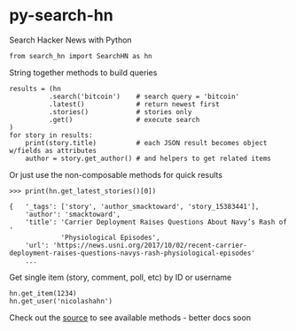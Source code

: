# py-search-hn
Search Hacker News with Python

`from search_hn import SearchHN as hn`


String together methods to build queries
```
results = (hn
          .search('bitcoin')    # search query = 'bitcoin'
          .latest()             # return newest first
          .stories()            # stories only
          .get()                # execute search
)
for story in results: 
    print(story.title)          # each JSON result becomes object w/fields as attributes 
    author = story.get_author() # and helpers to get related items
```


Or just use the non-composable methods for quick results
```
>>> print(hn.get_latest_stories()[0])

{   '_tags': ['story', 'author_smacktoward', 'story_15383441'],
    'author': 'smacktoward',
    'title': 'Carrier Deployment Raises Questions About Navy’s Rash of '
             'Physiological Episodes',
    'url': 'https://news.usni.org/2017/10/02/recent-carrier-deployment-raises-questions-navys-rash-physiological-episodes'
    ...
```

Get single item (story, comment, poll, etc) by ID or username
```
hn.get_item(1234)
hn.get_user('nicolashahn')
```

Check out the [source](search_hn.py) to see available methods - better docs soon
